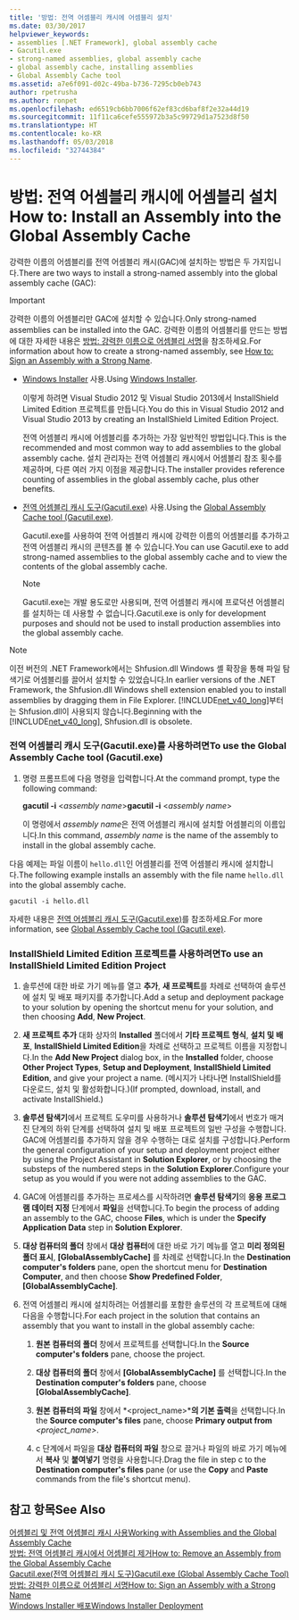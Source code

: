 ```yaml
---
title: '방법: 전역 어셈블리 캐시에 어셈블리 설치'
ms.date: 03/30/2017
helpviewer_keywords:
- assemblies [.NET Framework], global assembly cache
- Gacutil.exe
- strong-named assemblies, global assembly cache
- global assembly cache, installing assemblies
- Global Assembly Cache tool
ms.assetid: a7e6f091-d02c-49ba-b736-7295cb0eb743
author: rpetrusha
ms.author: ronpet
ms.openlocfilehash: ed6519cb6bb7006f62ef83cd6baf8f2e32a44d19
ms.sourcegitcommit: 11f11ca6cefe555972b3a5c99729d1a7523d8f50
ms.translationtype: HT
ms.contentlocale: ko-KR
ms.lasthandoff: 05/03/2018
ms.locfileid: "32744384"
---
```

# <a name="how-to-install-an-assembly-into-the-global-assembly-cache"></a><span data-ttu-id="a196d-102">방법: 전역 어셈블리 캐시에 어셈블리 설치</span><span class="sxs-lookup"><span data-stu-id="a196d-102">How to: Install an Assembly into the Global Assembly Cache</span></span>
<span data-ttu-id="a196d-103">강력한 이름의 어셈블리를 전역 어셈블리 캐시(GAC)에 설치하는 방법은 두 가지입니다.</span><span class="sxs-lookup"><span data-stu-id="a196d-103">There are two ways to install a strong-named assembly into the global assembly cache (GAC):</span></span>  
  
> [!IMPORTANT]
>  <span data-ttu-id="a196d-104">강력한 이름의 어셈블리만 GAC에 설치할 수 있습니다.</span><span class="sxs-lookup"><span data-stu-id="a196d-104">Only strong-named assemblies can be installed into the GAC.</span></span> <span data-ttu-id="a196d-105">강력한 이름의 어셈블리를 만드는 방법에 대한 자세한 내용은 [방법: 강력한 이름으로 어셈블리 서명](../../../docs/framework/app-domains/how-to-sign-an-assembly-with-a-strong-name.md)을 참조하세요.</span><span class="sxs-lookup"><span data-stu-id="a196d-105">For information about how to create a strong-named assembly, see [How to: Sign an Assembly with a Strong Name](../../../docs/framework/app-domains/how-to-sign-an-assembly-with-a-strong-name.md).</span></span>  
  
-   <span data-ttu-id="a196d-106">[Windows Installer](http://msdn.microsoft.com/library/windows/desktop/cc185688.aspx) 사용.</span><span class="sxs-lookup"><span data-stu-id="a196d-106">Using [Windows Installer](http://msdn.microsoft.com/library/windows/desktop/cc185688.aspx).</span></span>  
  
     <span data-ttu-id="a196d-107">이렇게 하려면 Visual Studio 2012 및 Visual Studio 2013에서 InstallShield Limited Edition 프로젝트를 만듭니다.</span><span class="sxs-lookup"><span data-stu-id="a196d-107">You do this in Visual Studio 2012 and Visual Studio 2013 by creating an InstallShield Limited Edition Project.</span></span>  
  
     <span data-ttu-id="a196d-108">전역 어셈블리 캐시에 어셈블리를 추가하는 가장 일반적인 방법입니다.</span><span class="sxs-lookup"><span data-stu-id="a196d-108">This is the recommended and most common way to add assemblies to the global assembly cache.</span></span> <span data-ttu-id="a196d-109">설치 관리자는 전역 어셈블리 캐시에서 어셈블리 참조 횟수를 제공하며, 다른 여러 가지 이점을 제공합니다.</span><span class="sxs-lookup"><span data-stu-id="a196d-109">The installer provides reference counting of assemblies in the global assembly cache, plus other benefits.</span></span>  
  
-   <span data-ttu-id="a196d-110">[전역 어셈블리 캐시 도구(Gacutil.exe)](../../../docs/framework/tools/gacutil-exe-gac-tool.md) 사용.</span><span class="sxs-lookup"><span data-stu-id="a196d-110">Using the [Global Assembly Cache tool (Gacutil.exe)](../../../docs/framework/tools/gacutil-exe-gac-tool.md).</span></span>  
  
     <span data-ttu-id="a196d-111">Gacutil.exe를 사용하여 전역 어셈블리 캐시에 강력한 이름의 어셈블리를 추가하고 전역 어셈블리 캐시의 콘텐츠를 볼 수 있습니다.</span><span class="sxs-lookup"><span data-stu-id="a196d-111">You can use Gacutil.exe to add strong-named assemblies to the global assembly cache and to view the contents of the global assembly cache.</span></span>  
  
    > [!NOTE]
    >  <span data-ttu-id="a196d-112">Gacutil.exe는 개발 용도로만 사용되며, 전역 어셈블리 캐시에 프로덕션 어셈블리를 설치하는 데 사용할 수 없습니다.</span><span class="sxs-lookup"><span data-stu-id="a196d-112">Gacutil.exe is only for development purposes and should not be used to install production assemblies into the global assembly cache.</span></span>  
  
> [!NOTE]
>  <span data-ttu-id="a196d-113">이전 버전의 .NET Framework에서는 Shfusion.dll Windows 셸 확장을 통해 파일 탐색기로 어셈블리를 끌어서 설치할 수 있었습니다.</span><span class="sxs-lookup"><span data-stu-id="a196d-113">In earlier versions of the .NET Framework, the Shfusion.dll Windows shell extension enabled you to install assemblies by dragging them in File Explorer.</span></span> <span data-ttu-id="a196d-114">[!INCLUDE[net_v40_long](../../../includes/net-v40-long-md.md)]부터는 Shfusion.dll이 사용되지 않습니다.</span><span class="sxs-lookup"><span data-stu-id="a196d-114">Beginning with the [!INCLUDE[net_v40_long](../../../includes/net-v40-long-md.md)], Shfusion.dll is obsolete.</span></span>  
  
### <a name="to-use-the-global-assembly-cache-tool-gacutilexe"></a><span data-ttu-id="a196d-115">전역 어셈블리 캐시 도구(Gacutil.exe)를 사용하려면</span><span class="sxs-lookup"><span data-stu-id="a196d-115">To use the Global Assembly Cache tool (Gacutil.exe)</span></span>  
  
1.  <span data-ttu-id="a196d-116">명령 프롬프트에 다음 명령을 입력합니다.</span><span class="sxs-lookup"><span data-stu-id="a196d-116">At the command prompt, type the following command:</span></span>  
  
     <span data-ttu-id="a196d-117">**gacutil -i** \<*assembly name*></span><span class="sxs-lookup"><span data-stu-id="a196d-117">**gacutil -i** \<*assembly name*></span></span>  
  
     <span data-ttu-id="a196d-118">이 명령에서 *assembly name*은 전역 어셈블리 캐시에 설치할 어셈블리의 이름입니다.</span><span class="sxs-lookup"><span data-stu-id="a196d-118">In this command, *assembly name* is the name of the assembly to install in the global assembly cache.</span></span>  
  
 <span data-ttu-id="a196d-119">다음 예제는 파일 이름이 `hello.dll`인 어셈블리를 전역 어셈블리 캐시에 설치합니다.</span><span class="sxs-lookup"><span data-stu-id="a196d-119">The following example installs an assembly with the file name `hello.dll` into the global assembly cache.</span></span>  
  
```  
gacutil -i hello.dll  
```  
  
 <span data-ttu-id="a196d-120">자세한 내용은 [전역 어셈블리 캐시 도구(Gacutil.exe)](../../../docs/framework/tools/gacutil-exe-gac-tool.md)를 참조하세요.</span><span class="sxs-lookup"><span data-stu-id="a196d-120">For more information, see [Global Assembly Cache tool (Gacutil.exe)](../../../docs/framework/tools/gacutil-exe-gac-tool.md).</span></span>  
  
### <a name="to-use-an-installshield-limited-edition-project"></a><span data-ttu-id="a196d-121">InstallShield Limited Edition 프로젝트를 사용하려면</span><span class="sxs-lookup"><span data-stu-id="a196d-121">To use an InstallShield Limited Edition Project</span></span>  
  
1.  <span data-ttu-id="a196d-122">솔루션에 대한 바로 가기 메뉴를 열고 **추가**, **새 프로젝트**를 차례로 선택하여 솔루션에 설치 및 배포 패키지를 추가합니다.</span><span class="sxs-lookup"><span data-stu-id="a196d-122">Add a setup and deployment package to your solution by opening the shortcut menu for your solution, and then choosing **Add**, **New Project**.</span></span>  
  
2.  <span data-ttu-id="a196d-123">**새 프로젝트 추가** 대화 상자의 **Installed** 폴더에서 **기타 프로젝트 형식**, **설치 및 배포**, **InstallShield Limited Edition**을 차례로 선택하고 프로젝트 이름을 지정합니다.</span><span class="sxs-lookup"><span data-stu-id="a196d-123">In the **Add New Project** dialog box, in the **Installed** folder, choose **Other Project Types**,  **Setup and Deployment**, **InstallShield Limited Edition**, and give your project a name.</span></span> <span data-ttu-id="a196d-124">(메시지가 나타나면 InstallShield를 다운로드, 설치 및 활성화합니다.)</span><span class="sxs-lookup"><span data-stu-id="a196d-124">(If prompted, download, install, and activate InstallShield.)</span></span>  
  
3.  <span data-ttu-id="a196d-125">**솔루션 탐색기**에서 프로젝트 도우미를 사용하거나 **솔루션 탐색기**에서 번호가 매겨진 단계의 하위 단계를 선택하여 설치 및 배포 프로젝트의 일반 구성을 수행합니다. GAC에 어셈블리를 추가하지 않을 경우 수행하는 대로 설치를 구성합니다.</span><span class="sxs-lookup"><span data-stu-id="a196d-125">Perform the general configuration of your setup and deployment project either by using the Project Assistant in **Solution Explorer**, or by choosing the substeps of the numbered steps in the **Solution Explorer**.Configure your setup as you would if you were not adding assemblies to the GAC.</span></span>  
  
4.  <span data-ttu-id="a196d-126">GAC에 어셈블리를 추가하는 프로세스를 시작하려면 **솔루션 탐색기**의 **응용 프로그램 데이터 지정** 단계에서 **파일**을 선택합니다.</span><span class="sxs-lookup"><span data-stu-id="a196d-126">To begin the process of adding an assembly to the GAC, choose **Files**, which is under the **Specify Application Data** step in **Solution Explorer**.</span></span>  
  
5.  <span data-ttu-id="a196d-127">**대상 컴퓨터의 폴더** 창에서 **대상 컴퓨터**에 대한 바로 가기 메뉴를 열고 **미리 정의된 폴더 표시**, **[GlobalAssemblyCache]** 를 차례로 선택합니다.</span><span class="sxs-lookup"><span data-stu-id="a196d-127">In the **Destination computer's folders** pane, open the shortcut menu for **Destination Computer**, and then choose **Show Predefined Folder**, **[GlobalAssemblyCache]**.</span></span>  
  
6.  <span data-ttu-id="a196d-128">전역 어셈블리 캐시에 설치하려는 어셈블리를 포함한 솔루션의 각 프로젝트에 대해 다음을 수행합니다.</span><span class="sxs-lookup"><span data-stu-id="a196d-128">For each project in the solution that contains an assembly that you want to install in the global assembly cache:</span></span>  
  
    1.  <span data-ttu-id="a196d-129">**원본 컴퓨터의 폴더** 창에서 프로젝트를 선택합니다.</span><span class="sxs-lookup"><span data-stu-id="a196d-129">In the **Source computer's folders** pane, choose the project.</span></span>  
  
    2.  <span data-ttu-id="a196d-130">**대상 컴퓨터의 폴더** 창에서 **[GlobalAssemblyCache]** 를 선택합니다.</span><span class="sxs-lookup"><span data-stu-id="a196d-130">In the **Destination computer's folders** pane, choose **[GlobalAssemblyCache]**.</span></span>  
  
    3.  <span data-ttu-id="a196d-131">**원본 컴퓨터의 파일** 창에서 *<project_name>***의 기본 출력**을 선택합니다.</span><span class="sxs-lookup"><span data-stu-id="a196d-131">In the **Source computer's files** pane, choose **Primary output from** *<project_name>*.</span></span>  
  
    4.  <span data-ttu-id="a196d-132">c 단계에서 파일을 **대상 컴퓨터의 파일** 창으로 끌거나 파일의 바로 가기 메뉴에서 **복사** 및 **붙여넣기** 명령을 사용합니다.</span><span class="sxs-lookup"><span data-stu-id="a196d-132">Drag the file in step c to the **Destination computer's files** pane (or use the **Copy** and **Paste** commands from the file's shortcut menu).</span></span>  
  
## <a name="see-also"></a><span data-ttu-id="a196d-133">참고 항목</span><span class="sxs-lookup"><span data-stu-id="a196d-133">See Also</span></span>  
 [<span data-ttu-id="a196d-134">어셈블리 및 전역 어셈블리 캐시 사용</span><span class="sxs-lookup"><span data-stu-id="a196d-134">Working with Assemblies and the Global Assembly Cache</span></span>](../../../docs/framework/app-domains/working-with-assemblies-and-the-gac.md)  
 [<span data-ttu-id="a196d-135">방법: 전역 어셈블리 캐시에서 어셈블리 제거</span><span class="sxs-lookup"><span data-stu-id="a196d-135">How to: Remove an Assembly from the Global Assembly Cache</span></span>](../../../docs/framework/app-domains/how-to-remove-an-assembly-from-the-gac.md)  
 [<span data-ttu-id="a196d-136">Gacutil.exe(전역 어셈블리 캐시 도구)</span><span class="sxs-lookup"><span data-stu-id="a196d-136">Gacutil.exe (Global Assembly Cache Tool)</span></span>](../../../docs/framework/tools/gacutil-exe-gac-tool.md)  
 [<span data-ttu-id="a196d-137">방법: 강력한 이름으로 어셈블리 서명</span><span class="sxs-lookup"><span data-stu-id="a196d-137">How to: Sign an Assembly with a Strong Name</span></span>](../../../docs/framework/app-domains/how-to-sign-an-assembly-with-a-strong-name.md)  
 [<span data-ttu-id="a196d-138">Windows Installer 배포</span><span class="sxs-lookup"><span data-stu-id="a196d-138">Windows Installer Deployment</span></span>](http://msdn.microsoft.com/library/121be21b-b916-43e2-8f10-8b080516d2a0)

